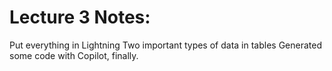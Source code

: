 # Lecture 3 Notes:
Put everything in Lightning
Two important types of data in tables
Generated some code with Copilot, finally.
